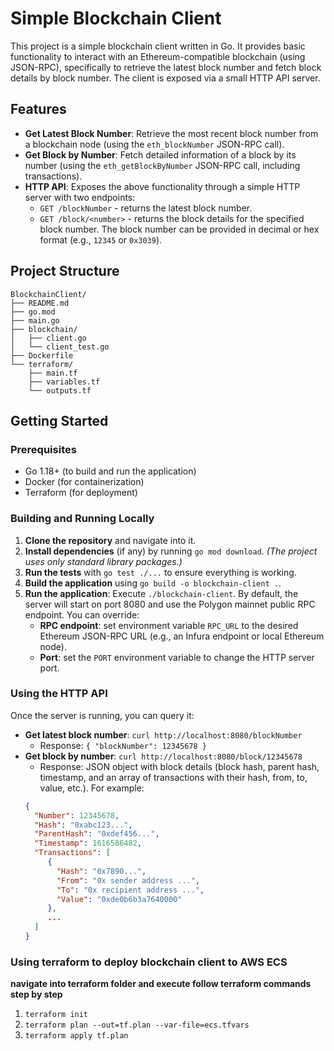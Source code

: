 # Simple Blockchain Client

This project is a simple blockchain client written in Go. It provides basic functionality to interact with an Ethereum-compatible blockchain (using JSON-RPC), specifically to retrieve the latest block number and fetch block details by block number. The client is exposed via a small HTTP API server.

## Features

- **Get Latest Block Number**: Retrieve the most recent block number from a blockchain node (using the `eth_blockNumber` JSON-RPC call).
- **Get Block by Number**: Fetch detailed information of a block by its number (using the `eth_getBlockByNumber` JSON-RPC call, including transactions).
- **HTTP API**: Exposes the above functionality through a simple HTTP server with two endpoints:
  - `GET /blockNumber` - returns the latest block number.
  - `GET /block/<number>` - returns the block details for the specified block number. The block number can be provided in decimal or hex format (e.g., `12345` or `0x3039`).

## Project Structure
```
BlockchainClient/
├── README.md
├── go.mod
├── main.go
├── blockchain/
│   ├── client.go
│   └── client_test.go
├── Dockerfile
└── terraform/
    ├── main.tf
    ├── variables.tf
    └── outputs.tf
```
## Getting Started

### Prerequisites
- Go 1.18+ (to build and run the application)
- Docker (for containerization)
- Terraform (for deployment)

### Building and Running Locally
1. **Clone the repository** and navigate into it.
2. **Install dependencies** (if any) by running `go mod download`. *(The project uses only standard library packages.)*
3. **Run the tests** with `go test ./...` to ensure everything is working.
4. **Build the application** using `go build -o blockchain-client .`. 
5. **Run the application**: Execute `./blockchain-client`. By default, the server will start on port 8080 and use the Polygon mainnet public RPC endpoint. You can override:
   - **RPC endpoint**: set environment variable `RPC_URL` to the desired Ethereum JSON-RPC URL (e.g., an Infura endpoint or local Ethereum node).
   - **Port**: set the `PORT` environment variable to change the HTTP server port.

### Using the HTTP API
Once the server is running, you can query it:
- **Get latest block number**: `curl http://localhost:8080/blockNumber`
  - Response: `{ "blockNumber": 12345678 }`
- **Get block by number**: `curl http://localhost:8080/block/12345678`
  - Response: JSON object with block details (block hash, parent hash, timestamp, and an array of transactions with their hash, from, to, value, etc.). For example:
  ```json
  {
    "Number": 12345678,
    "Hash": "0xabc123...",
    "ParentHash": "0xdef456...",
    "Timestamp": 1616586482,
    "Transactions": [
       {
         "Hash": "0x7890...",
         "From": "0x sender address ...",
         "To": "0x recipient address ...",
         "Value": "0xde0b6b3a7640000"
       },
       ...
    ]
  }

### Using terraform to deploy blockchain client to AWS ECS
**navigate into terraform folder and execute follow terraform commands step by step**
1. `terraform init`
2. `terraform plan --out=tf.plan --var-file=ecs.tfvars`
3. `terraform apply tf.plan`